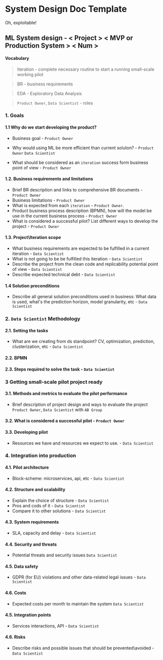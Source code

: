 # System Design Doc Template 

Oh, exploitable!

## ML System design - < Project > < MVP or Production System > < Num >


#### Vocabulary 

> Iteration - complete necessary routine to start a running small-scale working pilot
 
> BR - business requirements 
 
> EDA - Exploratory Data Analysis
 
> `Product Owner`, `Data Scientist` - roles

### 1. Goals

#### 1.1 Why do we start developing the product?

- Business goal - `Product Owner`

- Why would using ML be more efficient than current soluton? - `Product Owner` `Data Scientist`

- What should be considered as an `iteration` success form business point of view - `Product Owner`


#### 1.2. Business requirements and limitations  

- Brief BR description and links to comprehensive BR documents - `Product Owner`  
- Business limitations - `Product Owner`  
- What is expected from each `iteration` - `Product Owner`. 
- Product business process description (BPMN), how will the model be use in the current business process - `Product Owner`    
- What is considered a successful pilot? List different ways to develop the project - `Product Owner`

#### 1.3. Project\Iteration scope    

- What business requirements are expected to be fulfilled in a current iteration - `Data Scientist`   
- What is not going to be be fulfilled this iteration - `Data Scientist`  
- Describe the project from the clean code and replicability potential point of view - `Data Scientist`  
- Describe expected technical debt - `Data Scientist`


#### 1.4 Solution preconditions

- Describe all general solution preconditions used in business: What data is used, what's the prediction horizon, model granularity, etc - `Data Scientist`  


### 2. `Data Scientist` Methodology

#### 2.1. Setting the tasks

- What are we creating from ds standpoint? CV, optimization, prediction, clusterization, etc - `Data Scientist`  

#### 2.2. BPMN

#### 2.3. Steps required to solve the task - `Data Scientist`  


### 3 Getting small-scale pilot project ready
 
#### 3.1. Methods and metrics to evaluate the pilot performance  
  - Brief description of project design and ways to evaluate the project `Product Owner`, `Data Scientist` with `AB Group` 
  
#### 3.2. What is considered a successful pilot - `Product Owner`   
  
#### 3.3. Developing pilot
  
- Resources we have and resources we expect to use. - `Data Scientist` 

### 4. Integration into production  

#### 4.1. Pilot architecture

- Block-scheme: microservices, api, etc - `Data Scientist`  

#### 4.2. Structure and scalability 

- Explain the choice of structure - `Data Scientist` 
- Pros and cods of it - `Data Scientist` 
- Compare it to other solutions - `Data Scientist` 
  
#### 4.3. System requirements 

- SLA, capacity and delay - `Data Scientist`  
  
#### 4.4. Security and threats  
  
- Potential threats and security issues `Data Scientist`  
  
#### 4.5. Data safety

- GDPR (for EU) violations and other data-related legal issues - `Data Scientist`  
  
#### 4.6. Costs  
  
- Expected costs per month to maintain the system `Data Scientist`  
  
#### 4.5. Integration points  
  
- Services interactions, API -  `Data Scientist`  
  
#### 4.6. Risks  
  
- Describe risks and possible issues that should be prevented\avoided - `Data Scientist`   

